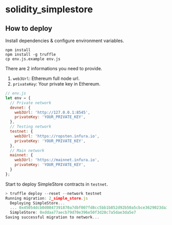 # solidity_simplestore

## How to deploy

Install dependencies & configure environment variables.

```
npm install
npm install -g truffle
cp env.js.example env.js
```

There are 2 informations you need to provide.

1. `web3Url`: Ethereum full node url.
2. `privateKey`: Your private key in Ethereum.

```javascript
// env.js
let env = {
  // Private network
  devnet: {
    web3Url: 'http://127.0.0.1:8545',
    privateKey: 'YOUR_PRIVATE_KEY',
  },
  // Testing network
  testnet: {
    web3Url: 'https://ropsten.infura.io',
    privateKey: 'YOUR_PRIVATE_KEY',
  },
  // Main network
  mainnet: {
    web3Url: 'https://mainnet.infura.io',
    privateKey: 'YOUR_PRIVATE_KEY',
  }
};
```

Start to deploy SimpleStore contracts in `testnet`.

```javascript
> truffle deploy --reset --network testnet
Running migration: 2_simple_store.js
  Deploying SimpleStore...
  ... 0x45054dcb0d0847391870a7dbf007fd8cc5bb1b852d92b50a5cbce3629023da33
  SimpleStore: 0xddaa77aecb79d70e396e50f3d28c7a5dae3da5e7
Saving successful migration to network...
```
